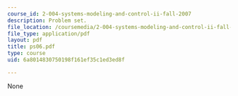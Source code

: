 ```yaml
---
course_id: 2-004-systems-modeling-and-control-ii-fall-2007
description: Problem set.
file_location: /coursemedia/2-004-systems-modeling-and-control-ii-fall-2007/6a8014830750198f161ef35c1ed3ed8f_ps06.pdf
file_type: application/pdf
layout: pdf
title: ps06.pdf
type: course
uid: 6a8014830750198f161ef35c1ed3ed8f

---
```

None